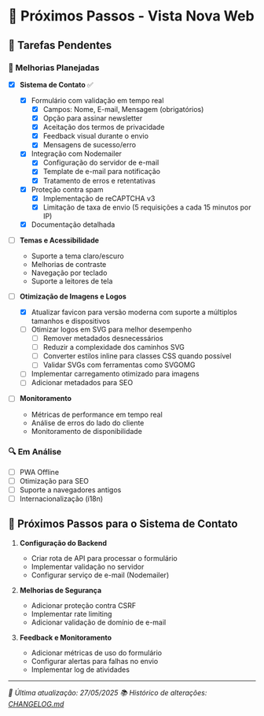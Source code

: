 # 🚀 Próximos Passos - Vista Nova Web

## 📌 Tarefas Pendentes

### 🚀 Melhorias Planejadas
- [x] **Sistema de Contato** ✅
  - [x] Formulário com validação em tempo real
    - [x] Campos: Nome, E-mail, Mensagem (obrigatórios)
    - [x] Opção para assinar newsletter
    - [x] Aceitação dos termos de privacidade
    - [x] Feedback visual durante o envio
    - [x] Mensagens de sucesso/erro
  - [x] Integração com Nodemailer
    - [x] Configuração do servidor de e-mail
    - [x] Template de e-mail para notificação
    - [x] Tratamento de erros e retentativas
  - [x] Proteção contra spam
    - [x] Implementação de reCAPTCHA v3
    - [x] Limitação de taxa de envio (5 requisições a cada 15 minutos por IP)
  - [x] Documentação detalhada

- [ ] **Temas e Acessibilidade**
  - Suporte a tema claro/escuro
  - Melhorias de contraste
  - Navegação por teclado
  - Suporte a leitores de tela

- [ ] **Otimização de Imagens e Logos**
  - [x] Atualizar favicon para versão moderna com suporte a múltiplos tamanhos e dispositivos
  - [ ] Otimizar logos em SVG para melhor desempenho
    - [ ] Remover metadados desnecessários
    - [ ] Reduzir a complexidade dos caminhos SVG
    - [ ] Converter estilos inline para classes CSS quando possível
    - [ ] Validar SVGs com ferramentas como SVGOMG
  - [ ] Implementar carregamento otimizado para imagens
  - [ ] Adicionar metadados para SEO

- [ ] **Monitoramento**
  - Métricas de performance em tempo real
  - Análise de erros do lado do cliente
  - Monitoramento de disponibilidade

### 🔍 Em Análise
- [ ] PWA Offline
- [ ] Otimização para SEO
- [ ] Suporte a navegadores antigos
- [ ] Internacionalização (i18n)

## 🔄 Próximos Passos para o Sistema de Contato

1. **Configuração do Backend**
   - Criar rota de API para processar o formulário
   - Implementar validação no servidor
   - Configurar serviço de e-mail (Nodemailer)

2. **Melhorias de Segurança**
   - Adicionar proteção contra CSRF
   - Implementar rate limiting
   - Adicionar validação de domínio de e-mail

3. **Feedback e Monitoramento**
   - Adicionar métricas de uso do formulário
   - Configurar alertas para falhas no envio
   - Implementar log de atividades

---
*📅 Última atualização: 27/05/2025*
*📚 Histórico de alterações: [CHANGELOG.md](CHANGELOG.md)*

